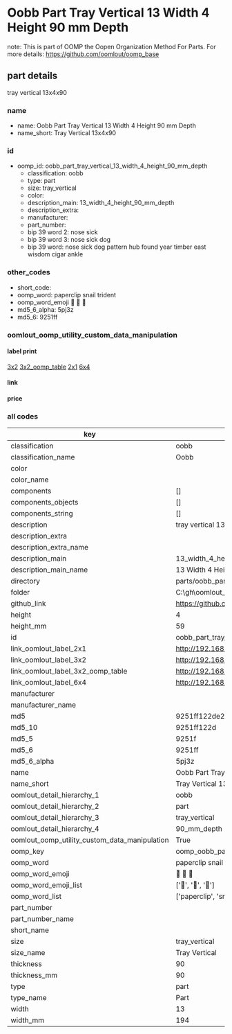 # Oobb Part Tray Vertical 13 Width 4 Height 90 mm Depth  

note: This is part of OOMP the Oopen Organization Method For Parts. For more details: https://github.com/oomlout/oomp_base

##  part details
  



tray vertical 13x4x90



### name
* name: Oobb Part Tray Vertical 13 Width 4 Height 90 mm Depth
* name_short: Tray Vertical 13x4x90 
### id
* oomp_id: oobb_part_tray_vertical_13_width_4_height_90_mm_depth
  * classification: oobb
  * type: part
  * size: tray_vertical
  * color: 
  * description_main: 13_width_4_height_90_mm_depth
  * description_extra: 
  * manufacturer: 
  * part_number: 
  * bip 39 word 2: nose sick
  * bip 39 word 3: nose sick dog
  * bip 39 word: nose sick dog pattern hub found year timber east wisdom cigar ankle

### other_codes
* short_code: 
* oomp_word: paperclip snail trident
* oomp_word_emoji :paperclip: :snail: :trident:
* md5_6_alpha: 5pj3z
* md5_6: 9251ff






### oomlout_oomp_utility_custom_data_manipulation
#### label print
[3x2](http://192.168.1.245:1112/?label=oomp%205pj3z)
[3x2_oomp_table](http://192.168.1.108:1112/?label=oomp%205pj3z)
[2x1](http://192.168.1.242:1112/?label=oomp%205pj3z)
[6x4](http://192.168.1.55:1112/?label=oomp%205pj3z)    

#### link

                              

#### price







### all codes 
| key | value |  
| --- | --- |  
| classification | oobb |  
| classification_name | Oobb |  
| color |  |  
| color_name |  |  
| components | [] |  
| components_objects | [] |  
| components_string | [] |  
| description | tray vertical 13x4x90 |  
| description_extra |  |  
| description_extra_name |  |  
| description_main | 13_width_4_height_90_mm_depth |  
| description_main_name | 13 Width 4 Height 90 mm Depth |  
| directory | parts/oobb_part_tray_vertical_13_width_4_height_90_mm_depth |  
| folder | C:\gh\oomlout_oobb_version_4_generated_parts\parts\oobb_part_tray_vertical_13_width_4_height_90_mm_depth |  
| github_link | https://github.com/oomlout/oomlout_oomp_part_src/tree/main/parts/oobb_part_tray_vertical_13_width_4_height_90_mm_depth |  
| height | 4 |  
| height_mm | 59 |  
| id | oobb_part_tray_vertical_13_width_4_height_90_mm_depth |  
| link_oomlout_label_2x1 | http://192.168.1.242:1112/?label=oomp%205pj3z |  
| link_oomlout_label_3x2 | http://192.168.1.245:1112/?label=oomp%205pj3z |  
| link_oomlout_label_3x2_oomp_table | http://192.168.1.108:1112/?label=oomp%205pj3z |  
| link_oomlout_label_6x4 | http://192.168.1.55:1112/?label=oomp%205pj3z |  
| manufacturer |  |  
| manufacturer_name |  |  
| md5 | 9251ff122de23fdd70b74a148131f4b3 |  
| md5_10 | 9251ff122d |  
| md5_5 | 9251f |  
| md5_6 | 9251ff |  
| md5_6_alpha | 5pj3z |  
| name | Oobb Part Tray Vertical 13 Width 4 Height 90 mm Depth |  
| name_short | Tray Vertical 13x4x90  |  
| oomlout_detail_hierarchy_1 | oobb |  
| oomlout_detail_hierarchy_2 | part |  
| oomlout_detail_hierarchy_3 | tray_vertical |  
| oomlout_detail_hierarchy_4 | 90_mm_depth |  
| oomlout_oomp_utility_custom_data_manipulation | True |  
| oomp_key | oomp_oobb_part_tray_vertical_13_width_4_height_90_mm_depth |  
| oomp_word | paperclip snail trident |  
| oomp_word_emoji | :paperclip: :snail: :trident: |  
| oomp_word_emoji_list | [':paperclip:', ':snail:', ':trident:'] |  
| oomp_word_list | ['paperclip', 'snail', 'trident'] |  
| part_number |  |  
| part_number_name |  |  
| short_name |  |  
| size | tray_vertical |  
| size_name | Tray Vertical |  
| thickness | 90 |  
| thickness_mm | 90 |  
| type | part |  
| type_name | Part |  
| width | 13 |  
| width_mm | 194 |  
